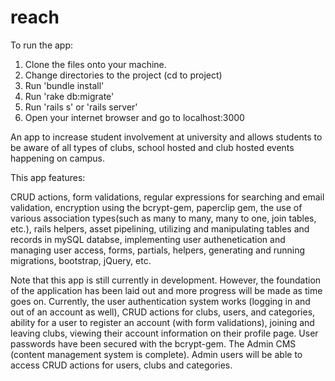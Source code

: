 
# reach

To run the app:
1. Clone the files onto your machine.
2. Change directories to the project (cd to project)
3. Run 'bundle install'
4. Run 'rake db:migrate'
5. Run 'rails s' or 'rails server'
6. Open your internet browser and go to localhost:3000

An app to increase student involvement at university and allows students to be aware of all types of clubs, school hosted and club hosted events happening on campus.

This app features:

CRUD actions, form validations, regular expressions for searching and email validation, encryption using the bcrypt-gem, paperclip gem, the use of various association types(such as many to many, many to one, join tables, etc.), rails helpers, asset pipelining, utilizing and manipulating tables and records in mySQL databse, implementing user authenetication and managing user access, forms, partials, helpers, generating and running migrations, bootstrap, jQuery, etc. 

Note that this app is still currently in development. However, the foundation of the application has been laid out and more progress will be made as time goes on. Currently, the user authentication system works (logging in and out of an account as well), CRUD actions for clubs, users, and categories, ability for a user to register an account (with form validations), joining and leaving clubs, viewing their account information on their profile page. User passwords have been secured with the bcrypt-gem. The Admin CMS (content management system is complete). Admin users will be able to access CRUD actions for users, clubs and categories.

